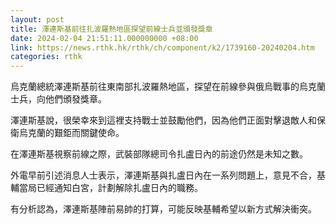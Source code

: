 ```yaml
---
layout: post
title: 澤連斯基前往扎波羅熱地區探望前線士兵並頒發獎章
date: 2024-02-04 21:51:11.000000000 +08:00
link: https://news.rthk.hk/rthk/ch/component/k2/1739160-20240204.htm
categories: rthk
---
```


烏克蘭總統澤連斯基前往東南部扎波羅熱地區，探望在前線參與俄烏戰事的烏克蘭士兵，向他們頒發獎章。

澤連斯基說，很榮幸來到這裡支持戰士並鼓勵他們，因為他們正面對擊退敵人和保衛烏克蘭的艱鉅而關鍵使命。

在澤連斯基視察前線之際，武裝部隊總司令扎盧日內的前途仍然是未知之數。

外電早前引述消息人士表示，澤連斯基與扎盧日內在一系列問題上，意見不合，基輔當局已經通知白宮，計劃解除扎盧日內的職務。

有分析認為，澤連斯基陣前易帥的打算，可能反映基輔希望以新方式解決衝突。
